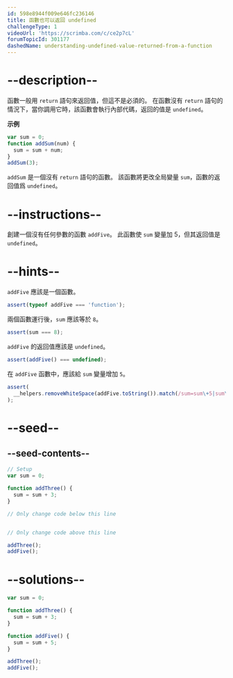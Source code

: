 ```yaml
---
id: 598e8944f009e646fc236146
title: 函數也可以返回 undefined
challengeType: 1
videoUrl: 'https://scrimba.com/c/ce2p7cL'
forumTopicId: 301177
dashedName: understanding-undefined-value-returned-from-a-function
---
```


# --description--

函數一般用 `return` 語句來返回值，但這不是必須的。 在函數沒有 `return` 語句的情況下，當你調用它時，該函數會執行內部代碼，返回的值是 `undefined`。

**示例**

```js
var sum = 0;
function addSum(num) {
  sum = sum + num;
}
addSum(3);
```

`addSum` 是一個沒有 `return` 語句的函數。 該函數將更改全局變量 `sum`，函數的返回值爲 `undefined`。

# --instructions--

創建一個沒有任何參數的函數 `addFive`。 此函數使 `sum` 變量加 5，但其返回值是 `undefined`。

# --hints--

`addFive` 應該是一個函數。

```js
assert(typeof addFive === 'function');
```

兩個函數運行後，`sum` 應該等於 `8`。

```js
assert(sum === 8);
```

`addFive` 的返回值應該是 `undefined`。

```js
assert(addFive() === undefined);
```

在 `addFive` 函數中，應該給 `sum` 變量增加 `5`。

```js
assert(
  __helpers.removeWhiteSpace(addFive.toString()).match(/sum=sum\+5|sum\+=5/)
);
```

# --seed--

## --seed-contents--

```js
// Setup
var sum = 0;

function addThree() {
  sum = sum + 3;
}

// Only change code below this line


// Only change code above this line

addThree();
addFive();
```

# --solutions--

```js
var sum = 0;

function addThree() {
  sum = sum + 3;
}

function addFive() {
  sum = sum + 5;
}

addThree();
addFive();
```
